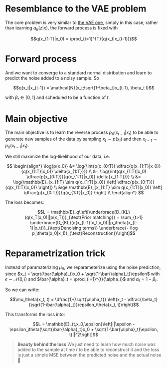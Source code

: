 # Resemblance to the VAE problem

The core problem is very similar to [the VAE one](../vae/README.md), simply in this case, rather than learning $q_\theta(z|x)$, the forward process is fixed with


$$q(x_{1:T}|x_0) = \prod_{t=1}^{T}{q(x_t|x_{t-1})}$$

# Forward process

And we want to converge to a standard normal distribution and learn to predict the noise added to a noisy sample. So

$$q(x_t|x_{t-1}) = \mathcal{N}(x_t;\sqrt{1-\beta_t}x_{t-1}, \beta_t I)$$

with $\beta_t \in [0, 1]$ and scheduled to be a function of $t$.


# Main objective

The main objective is to learn the reverse process $p_\theta(x_{t-1}|x_t)$ to be able to generate new samples of the data by sampling $x_t \sim p(x_t)$ and then $x_{t-1} \sim p_\theta(x_{t-1}|x_t)$.

We still maximize the log-likelihood of our data, i.e.

$$ 
\begin{align*}
    \log{p(x_0)} &= \log{\int{p(x_{0:T}) \dfrac{q(x_{1:T}|x_0)}{q(x_{1:T}|x_0)} \delta{x_{1:T}}}} \\
    &= \log{\int{q(x_{1:T}|x_0) \dfrac{p(x_{0:T})}{q(x_{1:T}|x_0)} \delta{x_{1:T}}}} \\
    &= \log{\mathbb{E}_{x_{1:T} \sim q(x_{1:T}|x_0)} \left[ \dfrac{p(x_{0:T})}{q(x_{1:T}|x_0)} \right]} \\
    &\ge \mathbb{E}_{x_{1:T} \sim q(x_{1:T}|x_0)} \left[ \dfrac{p(x_{0:T})}{q(x_{1:T}|x_0)} \right] \\
\end{align*}
$$

The loss becomes:


$$L = \mathbb{E}_q\left[\underbrace{D_{KL}(q(x_T|x_0)||p(x_T))}_{\text{Prior matching}} + \sum_{t>1} \underbrace{D_{KL}(q(x_{t-1}|x_t,x_0)||p_\theta(x_{t-1}|x_t))}_{\text{Denoising terms}} \underbrace{- \log p_\theta(x_0|x_1)}_{\text{Reconstruction}}\right]$$

# Reparametrization trick

Instead of paramaterizing $\mu_\theta$, we reparameterize using the noise prediction, since $x_t = \sqrt{\bar{\alpha}_t}x_0 + \sqrt{1-\bar{\alpha}_t}\epsilon$ with $\epsilon \sim \mathcal{N}(0, I)$ and $\bar{\alpha}_t = \prod_{i=1}^{t}{\alpha_i}$ and $\alpha_t = 1 - \beta_t$.

So we can write:

$$\mu_\theta(x_t, t) = \dfrac{1}{\sqrt{\alpha_t}} \left(x_t - \dfrac{\beta_t}{\sqrt{1-\bar{\alpha}_t}}\epsilon_\theta(x_t, t)\right)$$

This transforms the loss into:

$$L = \mathbb{E}_{t,x_0,\epsilon}\left[||\epsilon - \epsilon_\theta(\sqrt{\bar{\alpha}_t}x_0 + \sqrt{1-\bar{\alpha}_t}\epsilon, t)||^2\right]$$


> **Beauty behind the loss**
> We just need to learn how much noise was added to the sample at time $t$ to be able to reconstruct it and the loss is just a simple MSE between the predicted noise and the actual noise 🤯